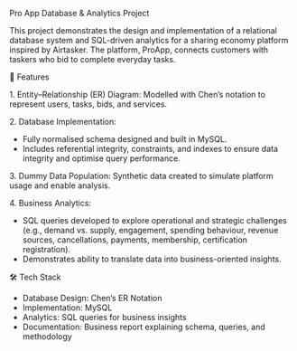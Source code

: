 Pro App Database \& Analytics Project



This project demonstrates the design and implementation of a relational database system and SQL-driven analytics for a sharing economy platform inspired by Airtasker. The platform, ProApp, connects customers with taskers who bid to complete everyday tasks.



🚀 Features



1\. Entity–Relationship (ER) Diagram: Modelled with Chen’s notation to represent users, tasks, bids, and services.



2\. Database Implementation:

* Fully normalised schema designed and built in MySQL.
* Includes referential integrity, constraints, and indexes to ensure data integrity and optimise query performance.



3\. Dummy Data Population: Synthetic data created to simulate platform usage and enable analysis.



4\. Business Analytics:

* SQL queries developed to explore operational and strategic challenges (e.g., demand vs. supply, engagement, spending behaviour, revenue sources, cancellations, payments, membership, certification registration).
* Demonstrates ability to translate data into business-oriented insights.



🛠 Tech Stack



* Database Design: Chen’s ER Notation
* Implementation: MySQL
* Analytics: SQL queries for business insights
* Documentation: Business report explaining schema, queries, and methodology
